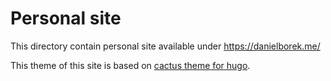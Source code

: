 # Personal site

This directory contain personal site available under https://danielborek.me/

This theme of this site is based on [cactus theme for hugo](https://github.com/monkeyWzr/hugo-theme-cactus).